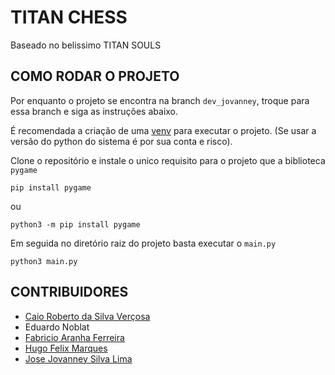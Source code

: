 # TITAN CHESS
Baseado no belissimo TITAN SOULS

## COMO RODAR O PROJETO

Por enquanto o projeto se encontra na branch `dev_jovanney`, troque para essa branch e siga as instruções abaixo.

É recomendada a criação de uma [venv](https://docs.python.org/3/library/venv.html) para executar o projeto. (Se usar a versão do python do sistema é por sua conta e risco).

Clone o repositório e instale o unico requisito para o projeto que a biblioteca `pygame`

```pip install pygame```

ou

```python3 -m pip install pygame```

Em seguida no diretório raiz do projeto basta executar o `main.py`

```python3 main.py```


## CONTRIBUIDORES
- [Caio Roberto da Silva Verçosa](https://github.com/CaioRSV)
- Eduardo Noblat
- [Fabricio Aranha Ferreira](https://github.com/faranha300)
- [Hugo Felix Marques](https://github.com/hggmarks)
- [Jose Jovanney Silva Lima](https://github.com/jovanney)
